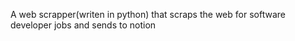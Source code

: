 A web scrapper(writen in python) that scraps the web for software developer jobs and sends to notion
